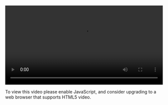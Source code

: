 <video controls="" style="width: 100%; display: block;"><source src="http://o86bpj665.bkt.clouddn.com/http-with-peter/10-methods.mp4" type="video/mp4"><p>To view this video please enable JavaScript, and consider upgrading to a web browser that supports HTML5 video.</p></video>
